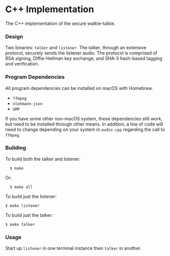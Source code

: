 # C++ Implementation

The C++ implementation of the secure walkie-talkie.

### Design

Two binaries: ```talker``` and ```listener```. The talker, through an extensive
protocol, securely sends the listener audio. The protocol is comprised of RSA
signing, Diffie-Hellman key exchange, and SHA-3 hash-based tagging and
verification.

### Program Dependencies

All program dependencies can be installed on macOS with Homebrew.

 - ```ffmpeg```
 - ```nlohmann-json```
 - ```GMP```

If you have some other non-macOS system, these dependencies still work, but need
to be installed through other means. In addition, a line of code will need to
change depending on your system in ```audio.cpp``` regarding the call to
```ffmpeg```.

### Building

To build both the talker and listener:

	  $ make

Or:

	  $ make all

To build just the listener:

    $ make listener

To build just the talker:

    $ make talker

### Usage

Start up ```listener``` in one terminal instance then ```talker``` in another.
